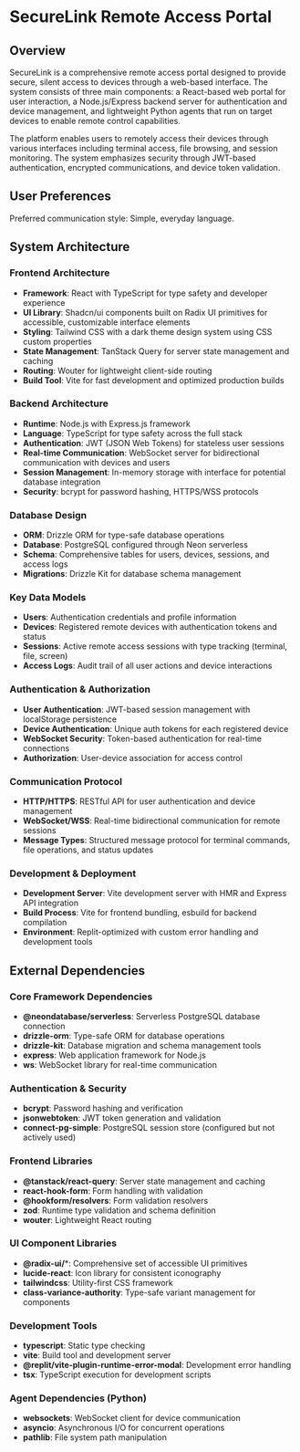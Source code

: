 # SecureLink Remote Access Portal

## Overview

SecureLink is a comprehensive remote access portal designed to provide secure, silent access to devices through a web-based interface. The system consists of three main components: a React-based web portal for user interaction, a Node.js/Express backend server for authentication and device management, and lightweight Python agents that run on target devices to enable remote control capabilities.

The platform enables users to remotely access their devices through various interfaces including terminal access, file browsing, and session monitoring. The system emphasizes security through JWT-based authentication, encrypted communications, and device token validation.

## User Preferences

Preferred communication style: Simple, everyday language.

## System Architecture

### Frontend Architecture
- **Framework**: React with TypeScript for type safety and developer experience
- **UI Library**: Shadcn/ui components built on Radix UI primitives for accessible, customizable interface elements
- **Styling**: Tailwind CSS with a dark theme design system using CSS custom properties
- **State Management**: TanStack Query for server state management and caching
- **Routing**: Wouter for lightweight client-side routing
- **Build Tool**: Vite for fast development and optimized production builds

### Backend Architecture
- **Runtime**: Node.js with Express.js framework
- **Language**: TypeScript for type safety across the full stack
- **Authentication**: JWT (JSON Web Tokens) for stateless user sessions
- **Real-time Communication**: WebSocket server for bidirectional communication with devices and users
- **Session Management**: In-memory storage with interface for potential database integration
- **Security**: bcrypt for password hashing, HTTPS/WSS protocols

### Database Design
- **ORM**: Drizzle ORM for type-safe database operations
- **Database**: PostgreSQL configured through Neon serverless
- **Schema**: Comprehensive tables for users, devices, sessions, and access logs
- **Migrations**: Drizzle Kit for database schema management

### Key Data Models
- **Users**: Authentication credentials and profile information
- **Devices**: Registered remote devices with authentication tokens and status
- **Sessions**: Active remote access sessions with type tracking (terminal, file, screen)
- **Access Logs**: Audit trail of all user actions and device interactions

### Authentication & Authorization
- **User Authentication**: JWT-based session management with localStorage persistence
- **Device Authentication**: Unique auth tokens for each registered device
- **WebSocket Security**: Token-based authentication for real-time connections
- **Authorization**: User-device association for access control

### Communication Protocol
- **HTTP/HTTPS**: RESTful API for user authentication and device management
- **WebSocket/WSS**: Real-time bidirectional communication for remote sessions
- **Message Types**: Structured message protocol for terminal commands, file operations, and status updates

### Development & Deployment
- **Development Server**: Vite development server with HMR and Express API integration
- **Build Process**: Vite for frontend bundling, esbuild for backend compilation
- **Environment**: Replit-optimized with custom error handling and development tools

## External Dependencies

### Core Framework Dependencies
- **@neondatabase/serverless**: Serverless PostgreSQL database connection
- **drizzle-orm**: Type-safe ORM for database operations
- **drizzle-kit**: Database migration and schema management tools
- **express**: Web application framework for Node.js
- **ws**: WebSocket library for real-time communication

### Authentication & Security
- **bcrypt**: Password hashing and verification
- **jsonwebtoken**: JWT token generation and validation
- **connect-pg-simple**: PostgreSQL session store (configured but not actively used)

### Frontend Libraries
- **@tanstack/react-query**: Server state management and caching
- **react-hook-form**: Form handling with validation
- **@hookform/resolvers**: Form validation resolvers
- **zod**: Runtime type validation and schema definition
- **wouter**: Lightweight React routing

### UI Component Libraries
- **@radix-ui/***: Comprehensive set of accessible UI primitives
- **lucide-react**: Icon library for consistent iconography
- **tailwindcss**: Utility-first CSS framework
- **class-variance-authority**: Type-safe variant management for components

### Development Tools
- **typescript**: Static type checking
- **vite**: Build tool and development server
- **@replit/vite-plugin-runtime-error-modal**: Development error handling
- **tsx**: TypeScript execution for development scripts

### Agent Dependencies (Python)
- **websockets**: WebSocket client for device communication
- **asyncio**: Asynchronous I/O for concurrent operations
- **pathlib**: File system path manipulation
